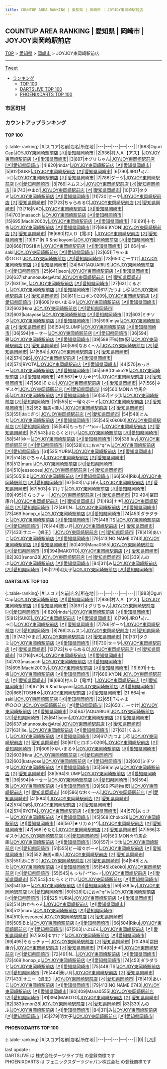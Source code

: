 ```yaml
---
title: COUNTUP AREA RANKING | 愛知県 | 岡崎市 | JOYJOY東岡崎駅前店
---
```

## COUNTUP AREA RANKING | 愛知県 | 岡崎市 | JOYJOY東岡崎駅前店

[TOP](/darts/rank/) > [愛知県](/darts/rank/愛知県/) > [岡崎市](/darts/rank/愛知県/岡崎市/) > JOYJOY東岡崎駅前店

___

<a href="https://twitter.com/share?ref_src=twsrc%5Etfw" data-text="COUNTUP AREA RANKING | 愛知県岡崎市JOYJOY東岡崎駅前店" class="twitter-share-button" data-hashtags="DARTSLIVE,PHOENIXDARTS,darts,ダーツ" data-show-count="false">Tweet</a>

* [ランキング](#カウントアップランキング)
    * [TOP 100](#top-100)
    * [DARTSLIVE TOP 100](#dartslive-top-100)
    * [PHOENIXDARTS TOP 100](#phoenixdarts-top-100)

### 市区町村

<ul>

</ul>

### カウントアップランキング

#### TOP 100



{:.table-ranking}
|#|スコア|名前|店名|所在地|
|---|---|---|---|---|
|1|983|<span class="rank-name-dl">Oguri Cap</span>|<a href="/darts/rank/shops/540eb4e60468307cf454cb89828a1cfe.html">JOYJOY東岡崎駅前店</a> <a href="https://search.dartslive.com/jp/shop/540eb4e60468307cf454cb89828a1cfe">[↗]</a>|<a href="/darts/rank/愛知県/岡崎市">愛知県岡崎市</a>|
|2|936|<span class="rank-name-dl">村人Ａ【アス】</span>|<a href="/darts/rank/shops/540eb4e60468307cf454cb89828a1cfe.html">JOYJOY東岡崎駅前店</a> <a href="https://search.dartslive.com/jp/shop/540eb4e60468307cf454cb89828a1cfe">[↗]</a>|<a href="/darts/rank/愛知県/岡崎市">愛知県岡崎市</a>|
|3|897|<span class="rank-name-dl">オグリちゃん</span>|<a href="/darts/rank/shops/540eb4e60468307cf454cb89828a1cfe.html">JOYJOY東岡崎駅前店</a> <a href="https://search.dartslive.com/jp/shop/540eb4e60468307cf454cb89828a1cfe">[↗]</a>|<a href="/darts/rank/愛知県/岡崎市">愛知県岡崎市</a>|
|4|820|<span class="rank-name-dl">rinda^</span>|<a href="/darts/rank/shops/540eb4e60468307cf454cb89828a1cfe.html">JOYJOY東岡崎駅前店</a> <a href="https://search.dartslive.com/jp/shop/540eb4e60468307cf454cb89828a1cfe">[↗]</a>|<a href="/darts/rank/愛知県/岡崎市">愛知県岡崎市</a>|
|5|812|<span class="rank-name-dl">SUKE</span>|<a href="/darts/rank/shops/540eb4e60468307cf454cb89828a1cfe.html">JOYJOY東岡崎駅前店</a> <a href="https://search.dartslive.com/jp/shop/540eb4e60468307cf454cb89828a1cfe">[↗]</a>|<a href="/darts/rank/愛知県/岡崎市">愛知県岡崎市</a>|
|6|790|<span class="rank-name-dl">JIRO╹๑)ﾉ…→◎</span>|<a href="/darts/rank/shops/540eb4e60468307cf454cb89828a1cfe.html">JOYJOY東岡崎駅前店</a> <a href="https://search.dartslive.com/jp/shop/540eb4e60468307cf454cb89828a1cfe">[↗]</a>|<a href="/darts/rank/愛知県/岡崎市">愛知県岡崎市</a>|
|7|786|<span class="rank-name-dl">ダーツ</span>|<a href="/darts/rank/shops/540eb4e60468307cf454cb89828a1cfe.html">JOYJOY東岡崎駅前店</a> <a href="https://search.dartslive.com/jp/shop/540eb4e60468307cf454cb89828a1cfe">[↗]</a>|<a href="/darts/rank/愛知県/岡崎市">愛知県岡崎市</a>|
|8|766|<span class="rank-name-dl">ネムスン</span>|<a href="/darts/rank/shops/540eb4e60468307cf454cb89828a1cfe.html">JOYJOY東岡崎駅前店</a> <a href="https://search.dartslive.com/jp/shop/540eb4e60468307cf454cb89828a1cfe">[↗]</a>|<a href="/darts/rank/愛知県/岡崎市">愛知県岡崎市</a>|
|9|743|<span class="rank-name-dl">やまだ</span>|<a href="/darts/rank/shops/540eb4e60468307cf454cb89828a1cfe.html">JOYJOY東岡崎駅前店</a> <a href="https://search.dartslive.com/jp/shop/540eb4e60468307cf454cb89828a1cfe">[↗]</a>|<a href="/darts/rank/愛知県/岡崎市">愛知県岡崎市</a>|
|10|737|<span class="rank-name-dl">タクミ</span>|<a href="/darts/rank/shops/540eb4e60468307cf454cb89828a1cfe.html">JOYJOY東岡崎駅前店</a> <a href="https://search.dartslive.com/jp/shop/540eb4e60468307cf454cb89828a1cfe">[↗]</a>|<a href="/darts/rank/愛知県/岡崎市">愛知県岡崎市</a>|
|11|730|<span class="rank-name-dl">せーや</span>|<a href="/darts/rank/shops/540eb4e60468307cf454cb89828a1cfe.html">JOYJOY東岡崎駅前店</a> <a href="https://search.dartslive.com/jp/shop/540eb4e60468307cf454cb89828a1cfe">[↗]</a>|<a href="/darts/rank/愛知県/岡崎市">愛知県岡崎市</a>|
|12|723|<span class="rank-name-dl">ちゃらめるC</span>|<a href="/darts/rank/shops/540eb4e60468307cf454cb89828a1cfe.html">JOYJOY東岡崎駅前店</a> <a href="https://search.dartslive.com/jp/shop/540eb4e60468307cf454cb89828a1cfe">[↗]</a>|<a href="/darts/rank/愛知県/岡崎市">愛知県岡崎市</a>|
|13|716|<span class="rank-name-dl">NAO</span>|<a href="/darts/rank/shops/540eb4e60468307cf454cb89828a1cfe.html">JOYJOY東岡崎駅前店</a> <a href="https://search.dartslive.com/jp/shop/540eb4e60468307cf454cb89828a1cfe">[↗]</a>|<a href="/darts/rank/愛知県/岡崎市">愛知県岡崎市</a>|
|14|703|<span class="rank-name-dl">masacchi</span>|<a href="/darts/rank/shops/540eb4e60468307cf454cb89828a1cfe.html">JOYJOY東岡崎駅前店</a> <a href="https://search.dartslive.com/jp/shop/540eb4e60468307cf454cb89828a1cfe">[↗]</a>|<a href="/darts/rank/愛知県/岡崎市">愛知県岡崎市</a>|
|15|695|<span class="rank-name-dl">Machi2000y</span>|<a href="/darts/rank/shops/540eb4e60468307cf454cb89828a1cfe.html">JOYJOY東岡崎駅前店</a> <a href="https://search.dartslive.com/jp/shop/540eb4e60468307cf454cb89828a1cfe">[↗]</a>|<a href="/darts/rank/愛知県/岡崎市">愛知県岡崎市</a>|
|16|691|<span class="rank-name-dl">十七夜</span>|<a href="/darts/rank/shops/540eb4e60468307cf454cb89828a1cfe.html">JOYJOY東岡崎駅前店</a> <a href="https://search.dartslive.com/jp/shop/540eb4e60468307cf454cb89828a1cfe">[↗]</a>|<a href="/darts/rank/愛知県/岡崎市">愛知県岡崎市</a>|
|17|686|<span class="rank-name-dl">KYON</span>|<a href="/darts/rank/shops/540eb4e60468307cf454cb89828a1cfe.html">JOYJOY東岡崎駅前店</a> <a href="https://search.dartslive.com/jp/shop/540eb4e60468307cf454cb89828a1cfe">[↗]</a>|<a href="/darts/rank/愛知県/岡崎市">愛知県岡崎市</a>|
|18|680|<span class="rank-name-dl">村人Ｄ【電ボ】</span>|<a href="/darts/rank/shops/540eb4e60468307cf454cb89828a1cfe.html">JOYJOY東岡崎駅前店</a> <a href="https://search.dartslive.com/jp/shop/540eb4e60468307cf454cb89828a1cfe">[↗]</a>|<a href="/darts/rank/愛知県/岡崎市">愛知県岡崎市</a>|
|19|671|<span class="rank-name-dl">N.R &amp;nd koyomi</span>|<a href="/darts/rank/shops/540eb4e60468307cf454cb89828a1cfe.html">JOYJOY東岡崎駅前店</a> <a href="https://search.dartslive.com/jp/shop/540eb4e60468307cf454cb89828a1cfe">[↗]</a>|<a href="/darts/rank/愛知県/岡崎市">愛知県岡崎市</a>|
|20|668|<span class="rank-name-dl">TOSHI☆</span>|<a href="/darts/rank/shops/540eb4e60468307cf454cb89828a1cfe.html">JOYJOY東岡崎駅前店</a> <a href="https://search.dartslive.com/jp/shop/540eb4e60468307cf454cb89828a1cfe">[↗]</a>|<a href="/darts/rank/愛知県/岡崎市">愛知県岡崎市</a>|
|21|664|<span class="rank-name-dl">mi-saki</span>|<a href="/darts/rank/shops/540eb4e60468307cf454cb89828a1cfe.html">JOYJOY東岡崎駅前店</a> <a href="https://search.dartslive.com/jp/shop/540eb4e60468307cf454cb89828a1cfe">[↗]</a>|<a href="/darts/rank/愛知県/岡崎市">愛知県岡崎市</a>|
|22|651|<span class="rank-name-dl">Tちゃま@○○○</span>|<a href="/darts/rank/shops/540eb4e60468307cf454cb89828a1cfe.html">JOYJOY東岡崎駅前店</a> <a href="https://search.dartslive.com/jp/shop/540eb4e60468307cf454cb89828a1cfe">[↗]</a>|<a href="/darts/rank/愛知県/岡崎市">愛知県岡崎市</a>|
|23|650|<span class="rank-name-dl">こーすけ</span>|<a href="/darts/rank/shops/540eb4e60468307cf454cb89828a1cfe.html">JOYJOY東岡崎駅前店</a> <a href="https://search.dartslive.com/jp/shop/540eb4e60468307cf454cb89828a1cfe">[↗]</a>|<a href="/darts/rank/愛知県/岡崎市">愛知県岡崎市</a>|
|24|647|<span class="rank-name-dl">AQUARIUS</span>|<a href="/darts/rank/shops/540eb4e60468307cf454cb89828a1cfe.html">JOYJOY東岡崎駅前店</a> <a href="https://search.dartslive.com/jp/shop/540eb4e60468307cf454cb89828a1cfe">[↗]</a>|<a href="/darts/rank/愛知県/岡崎市">愛知県岡崎市</a>|
|25|641|<span class="rank-name-dl">seon</span>|<a href="/darts/rank/shops/540eb4e60468307cf454cb89828a1cfe.html">JOYJOY東岡崎駅前店</a> <a href="https://search.dartslive.com/jp/shop/540eb4e60468307cf454cb89828a1cfe">[↗]</a>|<a href="/darts/rank/愛知県/岡崎市">愛知県岡崎市</a>|
|26|637|<span class="rank-name-dl">shunnosuke@Arts</span>|<a href="/darts/rank/shops/540eb4e60468307cf454cb89828a1cfe.html">JOYJOY東岡崎駅前店</a> <a href="https://search.dartslive.com/jp/shop/540eb4e60468307cf454cb89828a1cfe">[↗]</a>|<a href="/darts/rank/愛知県/岡崎市">愛知県岡崎市</a>|
|27|631|<span class="rank-name-dl">lie_</span>|<a href="/darts/rank/shops/540eb4e60468307cf454cb89828a1cfe.html">JOYJOY東岡崎駅前店</a> <a href="https://search.dartslive.com/jp/shop/540eb4e60468307cf454cb89828a1cfe">[↗]</a>|<a href="/darts/rank/愛知県/岡崎市">愛知県岡崎市</a>|
|27|631|<span class="rank-name-dl">くるぶし</span>|<a href="/darts/rank/shops/540eb4e60468307cf454cb89828a1cfe.html">JOYJOY東岡崎駅前店</a> <a href="https://search.dartslive.com/jp/shop/540eb4e60468307cf454cb89828a1cfe">[↗]</a>|<a href="/darts/rank/愛知県/岡崎市">愛知県岡崎市</a>|
|29|617|<span class="rank-name-dl">たつよし@</span>|<a href="/darts/rank/shops/540eb4e60468307cf454cb89828a1cfe.html">JOYJOY東岡崎駅前店</a> <a href="https://search.dartslive.com/jp/shop/540eb4e60468307cf454cb89828a1cfe">[↗]</a>|<a href="/darts/rank/愛知県/岡崎市">愛知県岡崎市</a>|
|30|611|<span class="rank-name-dl">ヒロポン0209</span>|<a href="/darts/rank/shops/540eb4e60468307cf454cb89828a1cfe.html">JOYJOY東岡崎駅前店</a> <a href="https://search.dartslive.com/jp/shop/540eb4e60468307cf454cb89828a1cfe">[↗]</a>|<a href="/darts/rank/愛知県/岡崎市">愛知県岡崎市</a>|
|31|609|<span class="rank-name-dl">✞ゆいまる✞</span>|<a href="/darts/rank/shops/540eb4e60468307cf454cb89828a1cfe.html">JOYJOY東岡崎駅前店</a> <a href="https://search.dartslive.com/jp/shop/540eb4e60468307cf454cb89828a1cfe">[↗]</a>|<a href="/darts/rank/愛知県/岡崎市">愛知県岡崎市</a>|
|32|603|<span class="rank-name-dl">Hina</span>|<a href="/darts/rank/shops/540eb4e60468307cf454cb89828a1cfe.html">JOYJOY東岡崎駅前店</a> <a href="https://search.dartslive.com/jp/shop/540eb4e60468307cf454cb89828a1cfe">[↗]</a>|<a href="/darts/rank/愛知県/岡崎市">愛知県岡崎市</a>|
|32|603|<span class="rank-name-dl">katayose</span>|<a href="/darts/rank/shops/540eb4e60468307cf454cb89828a1cfe.html">JOYJOY東岡崎駅前店</a> <a href="https://search.dartslive.com/jp/shop/540eb4e60468307cf454cb89828a1cfe">[↗]</a>|<a href="/darts/rank/愛知県/岡崎市">愛知県岡崎市</a>|
|32|603|<span class="rank-name-dl">ミチソタ</span>|<a href="/darts/rank/shops/540eb4e60468307cf454cb89828a1cfe.html">JOYJOY東岡崎駅前店</a> <a href="https://search.dartslive.com/jp/shop/540eb4e60468307cf454cb89828a1cfe">[↗]</a>|<a href="/darts/rank/愛知県/岡崎市">愛知県岡崎市</a>|
|35|599|<span class="rank-name-dl">miya</span>|<a href="/darts/rank/shops/540eb4e60468307cf454cb89828a1cfe.html">JOYJOY東岡崎駅前店</a> <a href="https://search.dartslive.com/jp/shop/540eb4e60468307cf454cb89828a1cfe">[↗]</a>|<a href="/darts/rank/愛知県/岡崎市">愛知県岡崎市</a>|
|36|594|<span class="rank-name-dl">SLUMP</span>|<a href="/darts/rank/shops/540eb4e60468307cf454cb89828a1cfe.html">JOYJOY東岡崎駅前店</a> <a href="https://search.dartslive.com/jp/shop/540eb4e60468307cf454cb89828a1cfe">[↗]</a>|<a href="/darts/rank/愛知県/岡崎市">愛知県岡崎市</a>|
|36|594|<span class="rank-name-dl">ゆーせー</span>|<a href="/darts/rank/shops/540eb4e60468307cf454cb89828a1cfe.html">JOYJOY東岡崎駅前店</a> <a href="https://search.dartslive.com/jp/shop/540eb4e60468307cf454cb89828a1cfe">[↗]</a>|<a href="/darts/rank/愛知県/岡崎市">愛知県岡崎市</a>|
|36|594|<span class="rank-name-dl">雅</span>|<a href="/darts/rank/shops/540eb4e60468307cf454cb89828a1cfe.html">JOYJOY東岡崎駅前店</a> <a href="https://search.dartslive.com/jp/shop/540eb4e60468307cf454cb89828a1cfe">[↗]</a>|<a href="/darts/rank/愛知県/岡崎市">愛知県岡崎市</a>|
|39|589|<span class="rank-name-dl">不純物(仮)</span>|<a href="/darts/rank/shops/540eb4e60468307cf454cb89828a1cfe.html">JOYJOY東岡崎駅前店</a> <a href="https://search.dartslive.com/jp/shop/540eb4e60468307cf454cb89828a1cfe">[↗]</a>|<a href="/darts/rank/愛知県/岡崎市">愛知県岡崎市</a>|
|40|586|<span class="rank-name-dl">なおく～ん</span>|<a href="/darts/rank/shops/540eb4e60468307cf454cb89828a1cfe.html">JOYJOY東岡崎駅前店</a> <a href="https://search.dartslive.com/jp/shop/540eb4e60468307cf454cb89828a1cfe">[↗]</a>|<a href="/darts/rank/愛知県/岡崎市">愛知県岡崎市</a>|
|41|584|<span class="rank-name-dl">t</span>|<a href="/darts/rank/shops/540eb4e60468307cf454cb89828a1cfe.html">JOYJOY東岡崎駅前店</a> <a href="https://search.dartslive.com/jp/shop/540eb4e60468307cf454cb89828a1cfe">[↗]</a>|<a href="/darts/rank/愛知県/岡崎市">愛知県岡崎市</a>|
|42|574|<span class="rank-name-dl">OjiS</span>|<a href="/darts/rank/shops/540eb4e60468307cf454cb89828a1cfe.html">JOYJOY東岡崎駅前店</a> <a href="https://search.dartslive.com/jp/shop/540eb4e60468307cf454cb89828a1cfe">[↗]</a>|<a href="/darts/rank/愛知県/岡崎市">愛知県岡崎市</a>|
|42|574|<span class="rank-name-dl">RYOTA</span>|<a href="/darts/rank/shops/540eb4e60468307cf454cb89828a1cfe.html">JOYJOY東岡崎駅前店</a> <a href="https://search.dartslive.com/jp/shop/540eb4e60468307cf454cb89828a1cfe">[↗]</a>|<a href="/darts/rank/愛知県/岡崎市">愛知県岡崎市</a>|
|44|570|<span class="rank-name-dl">あっきー</span>|<a href="/darts/rank/shops/540eb4e60468307cf454cb89828a1cfe.html">JOYJOY東岡崎駅前店</a> <a href="https://search.dartslive.com/jp/shop/540eb4e60468307cf454cb89828a1cfe">[↗]</a>|<a href="/darts/rank/愛知県/岡崎市">愛知県岡崎市</a>|
|45|568|<span class="rank-name-dl">Choko28</span>|<a href="/darts/rank/shops/540eb4e60468307cf454cb89828a1cfe.html">JOYJOY東岡崎駅前店</a> <a href="https://search.dartslive.com/jp/shop/540eb4e60468307cf454cb89828a1cfe">[↗]</a>|<a href="/darts/rank/愛知県/岡崎市">愛知県岡崎市</a>|
|46|567|<span class="rank-name-dl">★リカ☆(*^^*)</span>|<a href="/darts/rank/shops/540eb4e60468307cf454cb89828a1cfe.html">JOYJOY東岡崎駅前店</a> <a href="https://search.dartslive.com/jp/shop/540eb4e60468307cf454cb89828a1cfe">[↗]</a>|<a href="/darts/rank/愛知県/岡崎市">愛知県岡崎市</a>|
|47|566|<span class="rank-name-dl">そたむ</span>|<a href="/darts/rank/shops/540eb4e60468307cf454cb89828a1cfe.html">JOYJOY東岡崎駅前店</a> <a href="https://search.dartslive.com/jp/shop/540eb4e60468307cf454cb89828a1cfe">[↗]</a>|<a href="/darts/rank/愛知県/岡崎市">愛知県岡崎市</a>|
|47|566|<span class="rank-name-dl">ネギスケ</span>|<a href="/darts/rank/shops/540eb4e60468307cf454cb89828a1cfe.html">JOYJOY東岡崎駅前店</a> <a href="https://search.dartslive.com/jp/shop/540eb4e60468307cf454cb89828a1cfe">[↗]</a>|<a href="/darts/rank/愛知県/岡崎市">愛知県岡崎市</a>|
|49|560|<span class="rank-name-dl">MON☆竹馬企画</span>|<a href="/darts/rank/shops/540eb4e60468307cf454cb89828a1cfe.html">JOYJOY東岡崎駅前店</a> <a href="https://search.dartslive.com/jp/shop/540eb4e60468307cf454cb89828a1cfe">[↗]</a>|<a href="/darts/rank/愛知県/岡崎市">愛知県岡崎市</a>|
|50|557|<span class="rank-name-dl">ドラ汰</span>|<a href="/darts/rank/shops/540eb4e60468307cf454cb89828a1cfe.html">JOYJOY東岡崎駅前店</a> <a href="https://search.dartslive.com/jp/shop/540eb4e60468307cf454cb89828a1cfe">[↗]</a>|<a href="/darts/rank/愛知県/岡崎市">愛知県岡崎市</a>|
|51|555|<span class="rank-name-dl">ビー瑠々ボーイ</span>|<a href="/darts/rank/shops/540eb4e60468307cf454cb89828a1cfe.html">JOYJOY東岡崎駅前店</a> <a href="https://search.dartslive.com/jp/shop/540eb4e60468307cf454cb89828a1cfe">[↗]</a>|<a href="/darts/rank/愛知県/岡崎市">愛知県岡崎市</a>|
|52|552|<span class="rank-name-dl">海馬⭐︎瀬人</span>|<a href="/darts/rank/shops/540eb4e60468307cf454cb89828a1cfe.html">JOYJOY東岡崎駅前店</a> <a href="https://search.dartslive.com/jp/shop/540eb4e60468307cf454cb89828a1cfe">[↗]</a>|<a href="/darts/rank/愛知県/岡崎市">愛知県岡崎市</a>|
|53|551|<span class="rank-name-dl">おにぎり</span>|<a href="/darts/rank/shops/540eb4e60468307cf454cb89828a1cfe.html">JOYJOY東岡崎駅前店</a> <a href="https://search.dartslive.com/jp/shop/540eb4e60468307cf454cb89828a1cfe">[↗]</a>|<a href="/darts/rank/愛知県/岡崎市">愛知県岡崎市</a>|
|54|548|<span class="rank-name-dl">とんた</span>|<a href="/darts/rank/shops/540eb4e60468307cf454cb89828a1cfe.html">JOYJOY東岡崎駅前店</a> <a href="https://search.dartslive.com/jp/shop/540eb4e60468307cf454cb89828a1cfe">[↗]</a>|<a href="/darts/rank/愛知県/岡崎市">愛知県岡崎市</a>|
|55|545|<span class="rank-name-dl">k0k0k0</span>|<a href="/darts/rank/shops/540eb4e60468307cf454cb89828a1cfe.html">JOYJOY東岡崎駅前店</a> <a href="https://search.dartslive.com/jp/shop/540eb4e60468307cf454cb89828a1cfe">[↗]</a>|<a href="/darts/rank/愛知県/岡崎市">愛知県岡崎市</a>|
|55|545|<span class="rank-name-dl">もっち(&#x27;-^*)o=♂</span>|<a href="/darts/rank/shops/540eb4e60468307cf454cb89828a1cfe.html">JOYJOY東岡崎駅前店</a> <a href="https://search.dartslive.com/jp/shop/540eb4e60468307cf454cb89828a1cfe">[↗]</a>|<a href="/darts/rank/愛知県/岡崎市">愛知県岡崎市</a>|
|57|543|<span class="rank-name-dl">はたらくとけい</span>|<a href="/darts/rank/shops/540eb4e60468307cf454cb89828a1cfe.html">JOYJOY東岡崎駅前店</a> <a href="https://search.dartslive.com/jp/shop/540eb4e60468307cf454cb89828a1cfe">[↗]</a>|<a href="/darts/rank/愛知県/岡崎市">愛知県岡崎市</a>|
|58|541|<span class="rank-name-dl">ゆー</span>|<a href="/darts/rank/shops/540eb4e60468307cf454cb89828a1cfe.html">JOYJOY東岡崎駅前店</a> <a href="https://search.dartslive.com/jp/shop/540eb4e60468307cf454cb89828a1cfe">[↗]</a>|<a href="/darts/rank/愛知県/岡崎市">愛知県岡崎市</a>|
|59|538|<span class="rank-name-dl">luy</span>|<a href="/darts/rank/shops/540eb4e60468307cf454cb89828a1cfe.html">JOYJOY東岡崎駅前店</a> <a href="https://search.dartslive.com/jp/shop/540eb4e60468307cf454cb89828a1cfe">[↗]</a>|<a href="/darts/rank/愛知県/岡崎市">愛知県岡崎市</a>|
|60|528|<span class="rank-name-dl">むにおv(^q^)v</span>|<a href="/darts/rank/shops/540eb4e60468307cf454cb89828a1cfe.html">JOYJOY東岡崎駅前店</a> <a href="https://search.dartslive.com/jp/shop/540eb4e60468307cf454cb89828a1cfe">[↗]</a>|<a href="/darts/rank/愛知県/岡崎市">愛知県岡崎市</a>|
|61|525|<span class="rank-name-dl">YURIA</span>|<a href="/darts/rank/shops/540eb4e60468307cf454cb89828a1cfe.html">JOYJOY東岡崎駅前店</a> <a href="https://search.dartslive.com/jp/shop/540eb4e60468307cf454cb89828a1cfe">[↗]</a>|<a href="/darts/rank/愛知県/岡崎市">愛知県岡崎市</a>|
|62|514|<span class="rank-name-dl">おかちゃん</span>|<a href="/darts/rank/shops/540eb4e60468307cf454cb89828a1cfe.html">JOYJOY東岡崎駅前店</a> <a href="https://search.dartslive.com/jp/shop/540eb4e60468307cf454cb89828a1cfe">[↗]</a>|<a href="/darts/rank/愛知県/岡崎市">愛知県岡崎市</a>|
|63|512|<span class="rank-name-dl">maru</span>|<a href="/darts/rank/shops/540eb4e60468307cf454cb89828a1cfe.html">JOYJOY東岡崎駅前店</a> <a href="https://search.dartslive.com/jp/shop/540eb4e60468307cf454cb89828a1cfe">[↗]</a>|<a href="/darts/rank/愛知県/岡崎市">愛知県岡崎市</a>|
|64|510|<span class="rank-name-dl">eeseooes</span>|<a href="/darts/rank/shops/540eb4e60468307cf454cb89828a1cfe.html">JOYJOY東岡崎駅前店</a> <a href="https://search.dartslive.com/jp/shop/540eb4e60468307cf454cb89828a1cfe">[↗]</a>|<a href="/darts/rank/愛知県/岡崎市">愛知県岡崎市</a>|
|65|505|<span class="rank-name-dl">B.b</span>|<a href="/darts/rank/shops/540eb4e60468307cf454cb89828a1cfe.html">JOYJOY東岡崎駅前店</a> <a href="https://search.dartslive.com/jp/shop/540eb4e60468307cf454cb89828a1cfe">[↗]</a>|<a href="/darts/rank/愛知県/岡崎市">愛知県岡崎市</a>|
|66|504|<span class="rank-name-dl">Riku</span>|<a href="/darts/rank/shops/540eb4e60468307cf454cb89828a1cfe.html">JOYJOY東岡崎駅前店</a> <a href="https://search.dartslive.com/jp/shop/540eb4e60468307cf454cb89828a1cfe">[↗]</a>|<a href="/darts/rank/愛知県/岡崎市">愛知県岡崎市</a>|
|67|503|<span class="rank-name-dl">いよぽん</span>|<a href="/darts/rank/shops/540eb4e60468307cf454cb89828a1cfe.html">JOYJOY東岡崎駅前店</a> <a href="https://search.dartslive.com/jp/shop/540eb4e60468307cf454cb89828a1cfe">[↗]</a>|<a href="/darts/rank/愛知県/岡崎市">愛知県岡崎市</a>|
|67|503|<span class="rank-name-dl">ゆすけ？</span>|<a href="/darts/rank/shops/540eb4e60468307cf454cb89828a1cfe.html">JOYJOY東岡崎駅前店</a> <a href="https://search.dartslive.com/jp/shop/540eb4e60468307cf454cb89828a1cfe">[↗]</a>|<a href="/darts/rank/愛知県/岡崎市">愛知県岡崎市</a>|
|69|495|<span class="rank-name-dl">そらっチャー</span>|<a href="/darts/rank/shops/540eb4e60468307cf454cb89828a1cfe.html">JOYJOY東岡崎駅前店</a> <a href="https://search.dartslive.com/jp/shop/540eb4e60468307cf454cb89828a1cfe">[↗]</a>|<a href="/darts/rank/愛知県/岡崎市">愛知県岡崎市</a>|
|70|494|<span class="rank-name-dl">冨田 康介</span>|<a href="/darts/rank/shops/540eb4e60468307cf454cb89828a1cfe.html">JOYJOY東岡崎駅前店</a> <a href="https://search.dartslive.com/jp/shop/540eb4e60468307cf454cb89828a1cfe">[↗]</a>|<a href="/darts/rank/愛知県/岡崎市">愛知県岡崎市</a>|
|71|493|<span class="rank-name-dl">ナギ</span>|<a href="/darts/rank/shops/540eb4e60468307cf454cb89828a1cfe.html">JOYJOY東岡崎駅前店</a> <a href="https://search.dartslive.com/jp/shop/540eb4e60468307cf454cb89828a1cfe">[↗]</a>|<a href="/darts/rank/愛知県/岡崎市">愛知県岡崎市</a>|
|72|491|<span class="rank-name-dl">N...</span>|<a href="/darts/rank/shops/540eb4e60468307cf454cb89828a1cfe.html">JOYJOY東岡崎駅前店</a> <a href="https://search.dartslive.com/jp/shop/540eb4e60468307cf454cb89828a1cfe">[↗]</a>|<a href="/darts/rank/愛知県/岡崎市">愛知県岡崎市</a>|
|73|469|<span class="rank-name-dl">honop_q</span>|<a href="/darts/rank/shops/540eb4e60468307cf454cb89828a1cfe.html">JOYJOY東岡崎駅前店</a> <a href="https://search.dartslive.com/jp/shop/540eb4e60468307cf454cb89828a1cfe">[↗]</a>|<a href="/darts/rank/愛知県/岡崎市">愛知県岡崎市</a>|
|74|453|<span class="rank-name-dl">ダラダラと</span>|<a href="/darts/rank/shops/540eb4e60468307cf454cb89828a1cfe.html">JOYJOY東岡崎駅前店</a> <a href="https://search.dartslive.com/jp/shop/540eb4e60468307cf454cb89828a1cfe">[↗]</a>|<a href="/darts/rank/愛知県/岡崎市">愛知県岡崎市</a>|
|75|448|<span class="rank-name-dl">TS</span>|<a href="/darts/rank/shops/540eb4e60468307cf454cb89828a1cfe.html">JOYJOY東岡崎駅前店</a> <a href="https://search.dartslive.com/jp/shop/540eb4e60468307cf454cb89828a1cfe">[↗]</a>|<a href="/darts/rank/愛知県/岡崎市">愛知県岡崎市</a>|
|76|444|<span class="rank-name-dl">蒼い月</span>|<a href="/darts/rank/shops/540eb4e60468307cf454cb89828a1cfe.html">JOYJOY東岡崎駅前店</a> <a href="https://search.dartslive.com/jp/shop/540eb4e60468307cf454cb89828a1cfe">[↗]</a>|<a href="/darts/rank/愛知県/岡崎市">愛知県岡崎市</a>|
|77|433|<span class="rank-name-dl">サニー【蜂王】</span>|<a href="/darts/rank/shops/540eb4e60468307cf454cb89828a1cfe.html">JOYJOY東岡崎駅前店</a> <a href="https://search.dartslive.com/jp/shop/540eb4e60468307cf454cb89828a1cfe">[↗]</a>|<a href="/darts/rank/愛知県/岡崎市">愛知県岡崎市</a>|
|78|419|<span class="rank-name-dl">あいこ</span>|<a href="/darts/rank/shops/540eb4e60468307cf454cb89828a1cfe.html">JOYJOY東岡崎駅前店</a> <a href="https://search.dartslive.com/jp/shop/540eb4e60468307cf454cb89828a1cfe">[↗]</a>|<a href="/darts/rank/愛知県/岡崎市">愛知県岡崎市</a>|
|79|413|<span class="rank-name-dl">NO NAME 0743</span>|<a href="/darts/rank/shops/540eb4e60468307cf454cb89828a1cfe.html">JOYJOY東岡崎駅前店</a> <a href="https://search.dartslive.com/jp/shop/540eb4e60468307cf454cb89828a1cfe">[↗]</a>|<a href="/darts/rank/愛知県/岡崎市">愛知県岡崎市</a>|
|80|409|<span class="rank-name-dl">Mana0555</span>|<a href="/darts/rank/shops/540eb4e60468307cf454cb89828a1cfe.html">JOYJOY東岡崎駅前店</a> <a href="https://search.dartslive.com/jp/shop/540eb4e60468307cf454cb89828a1cfe">[↗]</a>|<a href="/darts/rank/愛知県/岡崎市">愛知県岡崎市</a>|
|81|394|<span class="rank-name-dl">MAKOTO</span>|<a href="/darts/rank/shops/540eb4e60468307cf454cb89828a1cfe.html">JOYJOY東岡崎駅前店</a> <a href="https://search.dartslive.com/jp/shop/540eb4e60468307cf454cb89828a1cfe">[↗]</a>|<a href="/darts/rank/愛知県/岡崎市">愛知県岡崎市</a>|
|82|383|<span class="rank-name-dl">renon28</span>|<a href="/darts/rank/shops/540eb4e60468307cf454cb89828a1cfe.html">JOYJOY東岡崎駅前店</a> <a href="https://search.dartslive.com/jp/shop/540eb4e60468307cf454cb89828a1cfe">[↗]</a>|<a href="/darts/rank/愛知県/岡崎市">愛知県岡崎市</a>|
|83|339|<span class="rank-name-dl">んのぶ</span>|<a href="/darts/rank/shops/540eb4e60468307cf454cb89828a1cfe.html">JOYJOY東岡崎駅前店</a> <a href="https://search.dartslive.com/jp/shop/540eb4e60468307cf454cb89828a1cfe">[↗]</a>|<a href="/darts/rank/愛知県/岡崎市">愛知県岡崎市</a>|
|84|311|<span class="rank-name-dl">み</span>|<a href="/darts/rank/shops/540eb4e60468307cf454cb89828a1cfe.html">JOYJOY東岡崎駅前店</a> <a href="https://search.dartslive.com/jp/shop/540eb4e60468307cf454cb89828a1cfe">[↗]</a>|<a href="/darts/rank/愛知県/岡崎市">愛知県岡崎市</a>|
|85|279|<span class="rank-name-dl">明太子</span>|<a href="/darts/rank/shops/540eb4e60468307cf454cb89828a1cfe.html">JOYJOY東岡崎駅前店</a> <a href="https://search.dartslive.com/jp/shop/540eb4e60468307cf454cb89828a1cfe">[↗]</a>|<a href="/darts/rank/愛知県/岡崎市">愛知県岡崎市</a>|


#### DARTSLIVE TOP 100



{:.table-ranking}
|#|スコア|名前|店名|所在地|
|---|---|---|---|---|
|1|983|<span class="rank-name-dl">Oguri Cap</span>|<a href="/darts/rank/shops/540eb4e60468307cf454cb89828a1cfe.html">JOYJOY東岡崎駅前店</a> <a href="https://search.dartslive.com/jp/shop/540eb4e60468307cf454cb89828a1cfe">[↗]</a>|<a href="/darts/rank/愛知県/岡崎市">愛知県岡崎市</a>|
|2|936|<span class="rank-name-dl">村人Ａ【アス】</span>|<a href="/darts/rank/shops/540eb4e60468307cf454cb89828a1cfe.html">JOYJOY東岡崎駅前店</a> <a href="https://search.dartslive.com/jp/shop/540eb4e60468307cf454cb89828a1cfe">[↗]</a>|<a href="/darts/rank/愛知県/岡崎市">愛知県岡崎市</a>|
|3|897|<span class="rank-name-dl">オグリちゃん</span>|<a href="/darts/rank/shops/540eb4e60468307cf454cb89828a1cfe.html">JOYJOY東岡崎駅前店</a> <a href="https://search.dartslive.com/jp/shop/540eb4e60468307cf454cb89828a1cfe">[↗]</a>|<a href="/darts/rank/愛知県/岡崎市">愛知県岡崎市</a>|
|4|820|<span class="rank-name-dl">rinda^</span>|<a href="/darts/rank/shops/540eb4e60468307cf454cb89828a1cfe.html">JOYJOY東岡崎駅前店</a> <a href="https://search.dartslive.com/jp/shop/540eb4e60468307cf454cb89828a1cfe">[↗]</a>|<a href="/darts/rank/愛知県/岡崎市">愛知県岡崎市</a>|
|5|812|<span class="rank-name-dl">SUKE</span>|<a href="/darts/rank/shops/540eb4e60468307cf454cb89828a1cfe.html">JOYJOY東岡崎駅前店</a> <a href="https://search.dartslive.com/jp/shop/540eb4e60468307cf454cb89828a1cfe">[↗]</a>|<a href="/darts/rank/愛知県/岡崎市">愛知県岡崎市</a>|
|6|790|<span class="rank-name-dl">JIRO╹๑)ﾉ…→◎</span>|<a href="/darts/rank/shops/540eb4e60468307cf454cb89828a1cfe.html">JOYJOY東岡崎駅前店</a> <a href="https://search.dartslive.com/jp/shop/540eb4e60468307cf454cb89828a1cfe">[↗]</a>|<a href="/darts/rank/愛知県/岡崎市">愛知県岡崎市</a>|
|7|786|<span class="rank-name-dl">ダーツ</span>|<a href="/darts/rank/shops/540eb4e60468307cf454cb89828a1cfe.html">JOYJOY東岡崎駅前店</a> <a href="https://search.dartslive.com/jp/shop/540eb4e60468307cf454cb89828a1cfe">[↗]</a>|<a href="/darts/rank/愛知県/岡崎市">愛知県岡崎市</a>|
|8|766|<span class="rank-name-dl">ネムスン</span>|<a href="/darts/rank/shops/540eb4e60468307cf454cb89828a1cfe.html">JOYJOY東岡崎駅前店</a> <a href="https://search.dartslive.com/jp/shop/540eb4e60468307cf454cb89828a1cfe">[↗]</a>|<a href="/darts/rank/愛知県/岡崎市">愛知県岡崎市</a>|
|9|743|<span class="rank-name-dl">やまだ</span>|<a href="/darts/rank/shops/540eb4e60468307cf454cb89828a1cfe.html">JOYJOY東岡崎駅前店</a> <a href="https://search.dartslive.com/jp/shop/540eb4e60468307cf454cb89828a1cfe">[↗]</a>|<a href="/darts/rank/愛知県/岡崎市">愛知県岡崎市</a>|
|10|737|<span class="rank-name-dl">タクミ</span>|<a href="/darts/rank/shops/540eb4e60468307cf454cb89828a1cfe.html">JOYJOY東岡崎駅前店</a> <a href="https://search.dartslive.com/jp/shop/540eb4e60468307cf454cb89828a1cfe">[↗]</a>|<a href="/darts/rank/愛知県/岡崎市">愛知県岡崎市</a>|
|11|730|<span class="rank-name-dl">せーや</span>|<a href="/darts/rank/shops/540eb4e60468307cf454cb89828a1cfe.html">JOYJOY東岡崎駅前店</a> <a href="https://search.dartslive.com/jp/shop/540eb4e60468307cf454cb89828a1cfe">[↗]</a>|<a href="/darts/rank/愛知県/岡崎市">愛知県岡崎市</a>|
|12|723|<span class="rank-name-dl">ちゃらめるC</span>|<a href="/darts/rank/shops/540eb4e60468307cf454cb89828a1cfe.html">JOYJOY東岡崎駅前店</a> <a href="https://search.dartslive.com/jp/shop/540eb4e60468307cf454cb89828a1cfe">[↗]</a>|<a href="/darts/rank/愛知県/岡崎市">愛知県岡崎市</a>|
|13|716|<span class="rank-name-dl">NAO</span>|<a href="/darts/rank/shops/540eb4e60468307cf454cb89828a1cfe.html">JOYJOY東岡崎駅前店</a> <a href="https://search.dartslive.com/jp/shop/540eb4e60468307cf454cb89828a1cfe">[↗]</a>|<a href="/darts/rank/愛知県/岡崎市">愛知県岡崎市</a>|
|14|703|<span class="rank-name-dl">masacchi</span>|<a href="/darts/rank/shops/540eb4e60468307cf454cb89828a1cfe.html">JOYJOY東岡崎駅前店</a> <a href="https://search.dartslive.com/jp/shop/540eb4e60468307cf454cb89828a1cfe">[↗]</a>|<a href="/darts/rank/愛知県/岡崎市">愛知県岡崎市</a>|
|15|695|<span class="rank-name-dl">Machi2000y</span>|<a href="/darts/rank/shops/540eb4e60468307cf454cb89828a1cfe.html">JOYJOY東岡崎駅前店</a> <a href="https://search.dartslive.com/jp/shop/540eb4e60468307cf454cb89828a1cfe">[↗]</a>|<a href="/darts/rank/愛知県/岡崎市">愛知県岡崎市</a>|
|16|691|<span class="rank-name-dl">十七夜</span>|<a href="/darts/rank/shops/540eb4e60468307cf454cb89828a1cfe.html">JOYJOY東岡崎駅前店</a> <a href="https://search.dartslive.com/jp/shop/540eb4e60468307cf454cb89828a1cfe">[↗]</a>|<a href="/darts/rank/愛知県/岡崎市">愛知県岡崎市</a>|
|17|686|<span class="rank-name-dl">KYON</span>|<a href="/darts/rank/shops/540eb4e60468307cf454cb89828a1cfe.html">JOYJOY東岡崎駅前店</a> <a href="https://search.dartslive.com/jp/shop/540eb4e60468307cf454cb89828a1cfe">[↗]</a>|<a href="/darts/rank/愛知県/岡崎市">愛知県岡崎市</a>|
|18|680|<span class="rank-name-dl">村人Ｄ【電ボ】</span>|<a href="/darts/rank/shops/540eb4e60468307cf454cb89828a1cfe.html">JOYJOY東岡崎駅前店</a> <a href="https://search.dartslive.com/jp/shop/540eb4e60468307cf454cb89828a1cfe">[↗]</a>|<a href="/darts/rank/愛知県/岡崎市">愛知県岡崎市</a>|
|19|671|<span class="rank-name-dl">N.R &amp;nd koyomi</span>|<a href="/darts/rank/shops/540eb4e60468307cf454cb89828a1cfe.html">JOYJOY東岡崎駅前店</a> <a href="https://search.dartslive.com/jp/shop/540eb4e60468307cf454cb89828a1cfe">[↗]</a>|<a href="/darts/rank/愛知県/岡崎市">愛知県岡崎市</a>|
|20|668|<span class="rank-name-dl">TOSHI☆</span>|<a href="/darts/rank/shops/540eb4e60468307cf454cb89828a1cfe.html">JOYJOY東岡崎駅前店</a> <a href="https://search.dartslive.com/jp/shop/540eb4e60468307cf454cb89828a1cfe">[↗]</a>|<a href="/darts/rank/愛知県/岡崎市">愛知県岡崎市</a>|
|21|664|<span class="rank-name-dl">mi-saki</span>|<a href="/darts/rank/shops/540eb4e60468307cf454cb89828a1cfe.html">JOYJOY東岡崎駅前店</a> <a href="https://search.dartslive.com/jp/shop/540eb4e60468307cf454cb89828a1cfe">[↗]</a>|<a href="/darts/rank/愛知県/岡崎市">愛知県岡崎市</a>|
|22|651|<span class="rank-name-dl">Tちゃま@○○○</span>|<a href="/darts/rank/shops/540eb4e60468307cf454cb89828a1cfe.html">JOYJOY東岡崎駅前店</a> <a href="https://search.dartslive.com/jp/shop/540eb4e60468307cf454cb89828a1cfe">[↗]</a>|<a href="/darts/rank/愛知県/岡崎市">愛知県岡崎市</a>|
|23|650|<span class="rank-name-dl">こーすけ</span>|<a href="/darts/rank/shops/540eb4e60468307cf454cb89828a1cfe.html">JOYJOY東岡崎駅前店</a> <a href="https://search.dartslive.com/jp/shop/540eb4e60468307cf454cb89828a1cfe">[↗]</a>|<a href="/darts/rank/愛知県/岡崎市">愛知県岡崎市</a>|
|24|647|<span class="rank-name-dl">AQUARIUS</span>|<a href="/darts/rank/shops/540eb4e60468307cf454cb89828a1cfe.html">JOYJOY東岡崎駅前店</a> <a href="https://search.dartslive.com/jp/shop/540eb4e60468307cf454cb89828a1cfe">[↗]</a>|<a href="/darts/rank/愛知県/岡崎市">愛知県岡崎市</a>|
|25|641|<span class="rank-name-dl">seon</span>|<a href="/darts/rank/shops/540eb4e60468307cf454cb89828a1cfe.html">JOYJOY東岡崎駅前店</a> <a href="https://search.dartslive.com/jp/shop/540eb4e60468307cf454cb89828a1cfe">[↗]</a>|<a href="/darts/rank/愛知県/岡崎市">愛知県岡崎市</a>|
|26|637|<span class="rank-name-dl">shunnosuke@Arts</span>|<a href="/darts/rank/shops/540eb4e60468307cf454cb89828a1cfe.html">JOYJOY東岡崎駅前店</a> <a href="https://search.dartslive.com/jp/shop/540eb4e60468307cf454cb89828a1cfe">[↗]</a>|<a href="/darts/rank/愛知県/岡崎市">愛知県岡崎市</a>|
|27|631|<span class="rank-name-dl">lie_</span>|<a href="/darts/rank/shops/540eb4e60468307cf454cb89828a1cfe.html">JOYJOY東岡崎駅前店</a> <a href="https://search.dartslive.com/jp/shop/540eb4e60468307cf454cb89828a1cfe">[↗]</a>|<a href="/darts/rank/愛知県/岡崎市">愛知県岡崎市</a>|
|27|631|<span class="rank-name-dl">くるぶし</span>|<a href="/darts/rank/shops/540eb4e60468307cf454cb89828a1cfe.html">JOYJOY東岡崎駅前店</a> <a href="https://search.dartslive.com/jp/shop/540eb4e60468307cf454cb89828a1cfe">[↗]</a>|<a href="/darts/rank/愛知県/岡崎市">愛知県岡崎市</a>|
|29|617|<span class="rank-name-dl">たつよし@</span>|<a href="/darts/rank/shops/540eb4e60468307cf454cb89828a1cfe.html">JOYJOY東岡崎駅前店</a> <a href="https://search.dartslive.com/jp/shop/540eb4e60468307cf454cb89828a1cfe">[↗]</a>|<a href="/darts/rank/愛知県/岡崎市">愛知県岡崎市</a>|
|30|611|<span class="rank-name-dl">ヒロポン0209</span>|<a href="/darts/rank/shops/540eb4e60468307cf454cb89828a1cfe.html">JOYJOY東岡崎駅前店</a> <a href="https://search.dartslive.com/jp/shop/540eb4e60468307cf454cb89828a1cfe">[↗]</a>|<a href="/darts/rank/愛知県/岡崎市">愛知県岡崎市</a>|
|31|609|<span class="rank-name-dl">✞ゆいまる✞</span>|<a href="/darts/rank/shops/540eb4e60468307cf454cb89828a1cfe.html">JOYJOY東岡崎駅前店</a> <a href="https://search.dartslive.com/jp/shop/540eb4e60468307cf454cb89828a1cfe">[↗]</a>|<a href="/darts/rank/愛知県/岡崎市">愛知県岡崎市</a>|
|32|603|<span class="rank-name-dl">Hina</span>|<a href="/darts/rank/shops/540eb4e60468307cf454cb89828a1cfe.html">JOYJOY東岡崎駅前店</a> <a href="https://search.dartslive.com/jp/shop/540eb4e60468307cf454cb89828a1cfe">[↗]</a>|<a href="/darts/rank/愛知県/岡崎市">愛知県岡崎市</a>|
|32|603|<span class="rank-name-dl">katayose</span>|<a href="/darts/rank/shops/540eb4e60468307cf454cb89828a1cfe.html">JOYJOY東岡崎駅前店</a> <a href="https://search.dartslive.com/jp/shop/540eb4e60468307cf454cb89828a1cfe">[↗]</a>|<a href="/darts/rank/愛知県/岡崎市">愛知県岡崎市</a>|
|32|603|<span class="rank-name-dl">ミチソタ</span>|<a href="/darts/rank/shops/540eb4e60468307cf454cb89828a1cfe.html">JOYJOY東岡崎駅前店</a> <a href="https://search.dartslive.com/jp/shop/540eb4e60468307cf454cb89828a1cfe">[↗]</a>|<a href="/darts/rank/愛知県/岡崎市">愛知県岡崎市</a>|
|35|599|<span class="rank-name-dl">miya</span>|<a href="/darts/rank/shops/540eb4e60468307cf454cb89828a1cfe.html">JOYJOY東岡崎駅前店</a> <a href="https://search.dartslive.com/jp/shop/540eb4e60468307cf454cb89828a1cfe">[↗]</a>|<a href="/darts/rank/愛知県/岡崎市">愛知県岡崎市</a>|
|36|594|<span class="rank-name-dl">SLUMP</span>|<a href="/darts/rank/shops/540eb4e60468307cf454cb89828a1cfe.html">JOYJOY東岡崎駅前店</a> <a href="https://search.dartslive.com/jp/shop/540eb4e60468307cf454cb89828a1cfe">[↗]</a>|<a href="/darts/rank/愛知県/岡崎市">愛知県岡崎市</a>|
|36|594|<span class="rank-name-dl">ゆーせー</span>|<a href="/darts/rank/shops/540eb4e60468307cf454cb89828a1cfe.html">JOYJOY東岡崎駅前店</a> <a href="https://search.dartslive.com/jp/shop/540eb4e60468307cf454cb89828a1cfe">[↗]</a>|<a href="/darts/rank/愛知県/岡崎市">愛知県岡崎市</a>|
|36|594|<span class="rank-name-dl">雅</span>|<a href="/darts/rank/shops/540eb4e60468307cf454cb89828a1cfe.html">JOYJOY東岡崎駅前店</a> <a href="https://search.dartslive.com/jp/shop/540eb4e60468307cf454cb89828a1cfe">[↗]</a>|<a href="/darts/rank/愛知県/岡崎市">愛知県岡崎市</a>|
|39|589|<span class="rank-name-dl">不純物(仮)</span>|<a href="/darts/rank/shops/540eb4e60468307cf454cb89828a1cfe.html">JOYJOY東岡崎駅前店</a> <a href="https://search.dartslive.com/jp/shop/540eb4e60468307cf454cb89828a1cfe">[↗]</a>|<a href="/darts/rank/愛知県/岡崎市">愛知県岡崎市</a>|
|40|586|<span class="rank-name-dl">なおく～ん</span>|<a href="/darts/rank/shops/540eb4e60468307cf454cb89828a1cfe.html">JOYJOY東岡崎駅前店</a> <a href="https://search.dartslive.com/jp/shop/540eb4e60468307cf454cb89828a1cfe">[↗]</a>|<a href="/darts/rank/愛知県/岡崎市">愛知県岡崎市</a>|
|41|584|<span class="rank-name-dl">t</span>|<a href="/darts/rank/shops/540eb4e60468307cf454cb89828a1cfe.html">JOYJOY東岡崎駅前店</a> <a href="https://search.dartslive.com/jp/shop/540eb4e60468307cf454cb89828a1cfe">[↗]</a>|<a href="/darts/rank/愛知県/岡崎市">愛知県岡崎市</a>|
|42|574|<span class="rank-name-dl">OjiS</span>|<a href="/darts/rank/shops/540eb4e60468307cf454cb89828a1cfe.html">JOYJOY東岡崎駅前店</a> <a href="https://search.dartslive.com/jp/shop/540eb4e60468307cf454cb89828a1cfe">[↗]</a>|<a href="/darts/rank/愛知県/岡崎市">愛知県岡崎市</a>|
|42|574|<span class="rank-name-dl">RYOTA</span>|<a href="/darts/rank/shops/540eb4e60468307cf454cb89828a1cfe.html">JOYJOY東岡崎駅前店</a> <a href="https://search.dartslive.com/jp/shop/540eb4e60468307cf454cb89828a1cfe">[↗]</a>|<a href="/darts/rank/愛知県/岡崎市">愛知県岡崎市</a>|
|44|570|<span class="rank-name-dl">あっきー</span>|<a href="/darts/rank/shops/540eb4e60468307cf454cb89828a1cfe.html">JOYJOY東岡崎駅前店</a> <a href="https://search.dartslive.com/jp/shop/540eb4e60468307cf454cb89828a1cfe">[↗]</a>|<a href="/darts/rank/愛知県/岡崎市">愛知県岡崎市</a>|
|45|568|<span class="rank-name-dl">Choko28</span>|<a href="/darts/rank/shops/540eb4e60468307cf454cb89828a1cfe.html">JOYJOY東岡崎駅前店</a> <a href="https://search.dartslive.com/jp/shop/540eb4e60468307cf454cb89828a1cfe">[↗]</a>|<a href="/darts/rank/愛知県/岡崎市">愛知県岡崎市</a>|
|46|567|<span class="rank-name-dl">★リカ☆(*^^*)</span>|<a href="/darts/rank/shops/540eb4e60468307cf454cb89828a1cfe.html">JOYJOY東岡崎駅前店</a> <a href="https://search.dartslive.com/jp/shop/540eb4e60468307cf454cb89828a1cfe">[↗]</a>|<a href="/darts/rank/愛知県/岡崎市">愛知県岡崎市</a>|
|47|566|<span class="rank-name-dl">そたむ</span>|<a href="/darts/rank/shops/540eb4e60468307cf454cb89828a1cfe.html">JOYJOY東岡崎駅前店</a> <a href="https://search.dartslive.com/jp/shop/540eb4e60468307cf454cb89828a1cfe">[↗]</a>|<a href="/darts/rank/愛知県/岡崎市">愛知県岡崎市</a>|
|47|566|<span class="rank-name-dl">ネギスケ</span>|<a href="/darts/rank/shops/540eb4e60468307cf454cb89828a1cfe.html">JOYJOY東岡崎駅前店</a> <a href="https://search.dartslive.com/jp/shop/540eb4e60468307cf454cb89828a1cfe">[↗]</a>|<a href="/darts/rank/愛知県/岡崎市">愛知県岡崎市</a>|
|49|560|<span class="rank-name-dl">MON☆竹馬企画</span>|<a href="/darts/rank/shops/540eb4e60468307cf454cb89828a1cfe.html">JOYJOY東岡崎駅前店</a> <a href="https://search.dartslive.com/jp/shop/540eb4e60468307cf454cb89828a1cfe">[↗]</a>|<a href="/darts/rank/愛知県/岡崎市">愛知県岡崎市</a>|
|50|557|<span class="rank-name-dl">ドラ汰</span>|<a href="/darts/rank/shops/540eb4e60468307cf454cb89828a1cfe.html">JOYJOY東岡崎駅前店</a> <a href="https://search.dartslive.com/jp/shop/540eb4e60468307cf454cb89828a1cfe">[↗]</a>|<a href="/darts/rank/愛知県/岡崎市">愛知県岡崎市</a>|
|51|555|<span class="rank-name-dl">ビー瑠々ボーイ</span>|<a href="/darts/rank/shops/540eb4e60468307cf454cb89828a1cfe.html">JOYJOY東岡崎駅前店</a> <a href="https://search.dartslive.com/jp/shop/540eb4e60468307cf454cb89828a1cfe">[↗]</a>|<a href="/darts/rank/愛知県/岡崎市">愛知県岡崎市</a>|
|52|552|<span class="rank-name-dl">海馬⭐︎瀬人</span>|<a href="/darts/rank/shops/540eb4e60468307cf454cb89828a1cfe.html">JOYJOY東岡崎駅前店</a> <a href="https://search.dartslive.com/jp/shop/540eb4e60468307cf454cb89828a1cfe">[↗]</a>|<a href="/darts/rank/愛知県/岡崎市">愛知県岡崎市</a>|
|53|551|<span class="rank-name-dl">おにぎり</span>|<a href="/darts/rank/shops/540eb4e60468307cf454cb89828a1cfe.html">JOYJOY東岡崎駅前店</a> <a href="https://search.dartslive.com/jp/shop/540eb4e60468307cf454cb89828a1cfe">[↗]</a>|<a href="/darts/rank/愛知県/岡崎市">愛知県岡崎市</a>|
|54|548|<span class="rank-name-dl">とんた</span>|<a href="/darts/rank/shops/540eb4e60468307cf454cb89828a1cfe.html">JOYJOY東岡崎駅前店</a> <a href="https://search.dartslive.com/jp/shop/540eb4e60468307cf454cb89828a1cfe">[↗]</a>|<a href="/darts/rank/愛知県/岡崎市">愛知県岡崎市</a>|
|55|545|<span class="rank-name-dl">k0k0k0</span>|<a href="/darts/rank/shops/540eb4e60468307cf454cb89828a1cfe.html">JOYJOY東岡崎駅前店</a> <a href="https://search.dartslive.com/jp/shop/540eb4e60468307cf454cb89828a1cfe">[↗]</a>|<a href="/darts/rank/愛知県/岡崎市">愛知県岡崎市</a>|
|55|545|<span class="rank-name-dl">もっち(&#x27;-^*)o=♂</span>|<a href="/darts/rank/shops/540eb4e60468307cf454cb89828a1cfe.html">JOYJOY東岡崎駅前店</a> <a href="https://search.dartslive.com/jp/shop/540eb4e60468307cf454cb89828a1cfe">[↗]</a>|<a href="/darts/rank/愛知県/岡崎市">愛知県岡崎市</a>|
|57|543|<span class="rank-name-dl">はたらくとけい</span>|<a href="/darts/rank/shops/540eb4e60468307cf454cb89828a1cfe.html">JOYJOY東岡崎駅前店</a> <a href="https://search.dartslive.com/jp/shop/540eb4e60468307cf454cb89828a1cfe">[↗]</a>|<a href="/darts/rank/愛知県/岡崎市">愛知県岡崎市</a>|
|58|541|<span class="rank-name-dl">ゆー</span>|<a href="/darts/rank/shops/540eb4e60468307cf454cb89828a1cfe.html">JOYJOY東岡崎駅前店</a> <a href="https://search.dartslive.com/jp/shop/540eb4e60468307cf454cb89828a1cfe">[↗]</a>|<a href="/darts/rank/愛知県/岡崎市">愛知県岡崎市</a>|
|59|538|<span class="rank-name-dl">luy</span>|<a href="/darts/rank/shops/540eb4e60468307cf454cb89828a1cfe.html">JOYJOY東岡崎駅前店</a> <a href="https://search.dartslive.com/jp/shop/540eb4e60468307cf454cb89828a1cfe">[↗]</a>|<a href="/darts/rank/愛知県/岡崎市">愛知県岡崎市</a>|
|60|528|<span class="rank-name-dl">むにおv(^q^)v</span>|<a href="/darts/rank/shops/540eb4e60468307cf454cb89828a1cfe.html">JOYJOY東岡崎駅前店</a> <a href="https://search.dartslive.com/jp/shop/540eb4e60468307cf454cb89828a1cfe">[↗]</a>|<a href="/darts/rank/愛知県/岡崎市">愛知県岡崎市</a>|
|61|525|<span class="rank-name-dl">YURIA</span>|<a href="/darts/rank/shops/540eb4e60468307cf454cb89828a1cfe.html">JOYJOY東岡崎駅前店</a> <a href="https://search.dartslive.com/jp/shop/540eb4e60468307cf454cb89828a1cfe">[↗]</a>|<a href="/darts/rank/愛知県/岡崎市">愛知県岡崎市</a>|
|62|514|<span class="rank-name-dl">おかちゃん</span>|<a href="/darts/rank/shops/540eb4e60468307cf454cb89828a1cfe.html">JOYJOY東岡崎駅前店</a> <a href="https://search.dartslive.com/jp/shop/540eb4e60468307cf454cb89828a1cfe">[↗]</a>|<a href="/darts/rank/愛知県/岡崎市">愛知県岡崎市</a>|
|63|512|<span class="rank-name-dl">maru</span>|<a href="/darts/rank/shops/540eb4e60468307cf454cb89828a1cfe.html">JOYJOY東岡崎駅前店</a> <a href="https://search.dartslive.com/jp/shop/540eb4e60468307cf454cb89828a1cfe">[↗]</a>|<a href="/darts/rank/愛知県/岡崎市">愛知県岡崎市</a>|
|64|510|<span class="rank-name-dl">eeseooes</span>|<a href="/darts/rank/shops/540eb4e60468307cf454cb89828a1cfe.html">JOYJOY東岡崎駅前店</a> <a href="https://search.dartslive.com/jp/shop/540eb4e60468307cf454cb89828a1cfe">[↗]</a>|<a href="/darts/rank/愛知県/岡崎市">愛知県岡崎市</a>|
|65|505|<span class="rank-name-dl">B.b</span>|<a href="/darts/rank/shops/540eb4e60468307cf454cb89828a1cfe.html">JOYJOY東岡崎駅前店</a> <a href="https://search.dartslive.com/jp/shop/540eb4e60468307cf454cb89828a1cfe">[↗]</a>|<a href="/darts/rank/愛知県/岡崎市">愛知県岡崎市</a>|
|66|504|<span class="rank-name-dl">Riku</span>|<a href="/darts/rank/shops/540eb4e60468307cf454cb89828a1cfe.html">JOYJOY東岡崎駅前店</a> <a href="https://search.dartslive.com/jp/shop/540eb4e60468307cf454cb89828a1cfe">[↗]</a>|<a href="/darts/rank/愛知県/岡崎市">愛知県岡崎市</a>|
|67|503|<span class="rank-name-dl">いよぽん</span>|<a href="/darts/rank/shops/540eb4e60468307cf454cb89828a1cfe.html">JOYJOY東岡崎駅前店</a> <a href="https://search.dartslive.com/jp/shop/540eb4e60468307cf454cb89828a1cfe">[↗]</a>|<a href="/darts/rank/愛知県/岡崎市">愛知県岡崎市</a>|
|67|503|<span class="rank-name-dl">ゆすけ？</span>|<a href="/darts/rank/shops/540eb4e60468307cf454cb89828a1cfe.html">JOYJOY東岡崎駅前店</a> <a href="https://search.dartslive.com/jp/shop/540eb4e60468307cf454cb89828a1cfe">[↗]</a>|<a href="/darts/rank/愛知県/岡崎市">愛知県岡崎市</a>|
|69|495|<span class="rank-name-dl">そらっチャー</span>|<a href="/darts/rank/shops/540eb4e60468307cf454cb89828a1cfe.html">JOYJOY東岡崎駅前店</a> <a href="https://search.dartslive.com/jp/shop/540eb4e60468307cf454cb89828a1cfe">[↗]</a>|<a href="/darts/rank/愛知県/岡崎市">愛知県岡崎市</a>|
|70|494|<span class="rank-name-dl">冨田 康介</span>|<a href="/darts/rank/shops/540eb4e60468307cf454cb89828a1cfe.html">JOYJOY東岡崎駅前店</a> <a href="https://search.dartslive.com/jp/shop/540eb4e60468307cf454cb89828a1cfe">[↗]</a>|<a href="/darts/rank/愛知県/岡崎市">愛知県岡崎市</a>|
|71|493|<span class="rank-name-dl">ナギ</span>|<a href="/darts/rank/shops/540eb4e60468307cf454cb89828a1cfe.html">JOYJOY東岡崎駅前店</a> <a href="https://search.dartslive.com/jp/shop/540eb4e60468307cf454cb89828a1cfe">[↗]</a>|<a href="/darts/rank/愛知県/岡崎市">愛知県岡崎市</a>|
|72|491|<span class="rank-name-dl">N...</span>|<a href="/darts/rank/shops/540eb4e60468307cf454cb89828a1cfe.html">JOYJOY東岡崎駅前店</a> <a href="https://search.dartslive.com/jp/shop/540eb4e60468307cf454cb89828a1cfe">[↗]</a>|<a href="/darts/rank/愛知県/岡崎市">愛知県岡崎市</a>|
|73|469|<span class="rank-name-dl">honop_q</span>|<a href="/darts/rank/shops/540eb4e60468307cf454cb89828a1cfe.html">JOYJOY東岡崎駅前店</a> <a href="https://search.dartslive.com/jp/shop/540eb4e60468307cf454cb89828a1cfe">[↗]</a>|<a href="/darts/rank/愛知県/岡崎市">愛知県岡崎市</a>|
|74|453|<span class="rank-name-dl">ダラダラと</span>|<a href="/darts/rank/shops/540eb4e60468307cf454cb89828a1cfe.html">JOYJOY東岡崎駅前店</a> <a href="https://search.dartslive.com/jp/shop/540eb4e60468307cf454cb89828a1cfe">[↗]</a>|<a href="/darts/rank/愛知県/岡崎市">愛知県岡崎市</a>|
|75|448|<span class="rank-name-dl">TS</span>|<a href="/darts/rank/shops/540eb4e60468307cf454cb89828a1cfe.html">JOYJOY東岡崎駅前店</a> <a href="https://search.dartslive.com/jp/shop/540eb4e60468307cf454cb89828a1cfe">[↗]</a>|<a href="/darts/rank/愛知県/岡崎市">愛知県岡崎市</a>|
|76|444|<span class="rank-name-dl">蒼い月</span>|<a href="/darts/rank/shops/540eb4e60468307cf454cb89828a1cfe.html">JOYJOY東岡崎駅前店</a> <a href="https://search.dartslive.com/jp/shop/540eb4e60468307cf454cb89828a1cfe">[↗]</a>|<a href="/darts/rank/愛知県/岡崎市">愛知県岡崎市</a>|
|77|433|<span class="rank-name-dl">サニー【蜂王】</span>|<a href="/darts/rank/shops/540eb4e60468307cf454cb89828a1cfe.html">JOYJOY東岡崎駅前店</a> <a href="https://search.dartslive.com/jp/shop/540eb4e60468307cf454cb89828a1cfe">[↗]</a>|<a href="/darts/rank/愛知県/岡崎市">愛知県岡崎市</a>|
|78|419|<span class="rank-name-dl">あいこ</span>|<a href="/darts/rank/shops/540eb4e60468307cf454cb89828a1cfe.html">JOYJOY東岡崎駅前店</a> <a href="https://search.dartslive.com/jp/shop/540eb4e60468307cf454cb89828a1cfe">[↗]</a>|<a href="/darts/rank/愛知県/岡崎市">愛知県岡崎市</a>|
|79|413|<span class="rank-name-dl">NO NAME 0743</span>|<a href="/darts/rank/shops/540eb4e60468307cf454cb89828a1cfe.html">JOYJOY東岡崎駅前店</a> <a href="https://search.dartslive.com/jp/shop/540eb4e60468307cf454cb89828a1cfe">[↗]</a>|<a href="/darts/rank/愛知県/岡崎市">愛知県岡崎市</a>|
|80|409|<span class="rank-name-dl">Mana0555</span>|<a href="/darts/rank/shops/540eb4e60468307cf454cb89828a1cfe.html">JOYJOY東岡崎駅前店</a> <a href="https://search.dartslive.com/jp/shop/540eb4e60468307cf454cb89828a1cfe">[↗]</a>|<a href="/darts/rank/愛知県/岡崎市">愛知県岡崎市</a>|
|81|394|<span class="rank-name-dl">MAKOTO</span>|<a href="/darts/rank/shops/540eb4e60468307cf454cb89828a1cfe.html">JOYJOY東岡崎駅前店</a> <a href="https://search.dartslive.com/jp/shop/540eb4e60468307cf454cb89828a1cfe">[↗]</a>|<a href="/darts/rank/愛知県/岡崎市">愛知県岡崎市</a>|
|82|383|<span class="rank-name-dl">renon28</span>|<a href="/darts/rank/shops/540eb4e60468307cf454cb89828a1cfe.html">JOYJOY東岡崎駅前店</a> <a href="https://search.dartslive.com/jp/shop/540eb4e60468307cf454cb89828a1cfe">[↗]</a>|<a href="/darts/rank/愛知県/岡崎市">愛知県岡崎市</a>|
|83|339|<span class="rank-name-dl">んのぶ</span>|<a href="/darts/rank/shops/540eb4e60468307cf454cb89828a1cfe.html">JOYJOY東岡崎駅前店</a> <a href="https://search.dartslive.com/jp/shop/540eb4e60468307cf454cb89828a1cfe">[↗]</a>|<a href="/darts/rank/愛知県/岡崎市">愛知県岡崎市</a>|
|84|311|<span class="rank-name-dl">み</span>|<a href="/darts/rank/shops/540eb4e60468307cf454cb89828a1cfe.html">JOYJOY東岡崎駅前店</a> <a href="https://search.dartslive.com/jp/shop/540eb4e60468307cf454cb89828a1cfe">[↗]</a>|<a href="/darts/rank/愛知県/岡崎市">愛知県岡崎市</a>|
|85|279|<span class="rank-name-dl">明太子</span>|<a href="/darts/rank/shops/540eb4e60468307cf454cb89828a1cfe.html">JOYJOY東岡崎駅前店</a> <a href="https://search.dartslive.com/jp/shop/540eb4e60468307cf454cb89828a1cfe">[↗]</a>|<a href="/darts/rank/愛知県/岡崎市">愛知県岡崎市</a>|


#### PHOENIXDARTS TOP 100



{:.table-ranking}
|#|スコア|名前|店名|所在地|
|---|---|---|---|---|
||0|<span class="rank-name-dl"> </span>|<a href="/darts/rank/shops/.html"></a> <a href="">[↗]</a>|<a href="/darts/rank//"></a>|


<div class="footer border-top border-gray-light mt-5 pt-3 text-right text-gray">
    last update : <span style="font-weight: italic" id="foot_last_modified"></span><br />
    DARTSLIVE は 株式会社ダーツライブ社 の登録商標です<br />
    PHOENIXDARTS は フェニックスダーツジャパン株式会社 の登録商標です<br />
</div>

<script src="https://cdnjs.cloudflare.com/ajax/libs/jquery.tablesorter/2.31.3/js/jquery.tablesorter.min.js" integrity="sha512-qzgd5cYSZcosqpzpn7zF2ZId8f/8CHmFKZ8j7mU4OUXTNRd5g+ZHBPsgKEwoqxCtdQvExE5LprwwPAgoicguNg==" crossorigin="anonymous" referrerpolicy="no-referrer"></script>
<link rel="stylesheet" href="https://cdnjs.cloudflare.com/ajax/libs/jquery.tablesorter/2.31.3/css/theme.default.min.css" integrity="sha512-wghhOJkjQX0Lh3NSWvNKeZ0ZpNn+SPVXX1Qyc9OCaogADktxrBiBdKGDoqVUOyhStvMBmJQ8ZdMHiR3wuEq8+w==" crossorigin="anonymous" referrerpolicy="no-referrer" />
<script>
$(function() {
    $(".table-ranking").tablesorter({sortList:[[0, 0]]});
    $("#foot_last_modified").text(formatDate(new Date(document.lastModified), 'yyyy-MM-dd HH:mm:ss'));
});
</script>

<script async src="https://platform.twitter.com/widgets.js" charset="utf-8"></script>